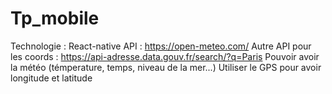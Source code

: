 # Tp_mobile
Technologie : React-native
API : https://open-meteo.com/
Autre API pour les coords : https://api-adresse.data.gouv.fr/search/?q=Paris
Pouvoir avoir la météo (témperature, temps, niveau de la mer...)
Utiliser le GPS pour avoir longitude et latitude